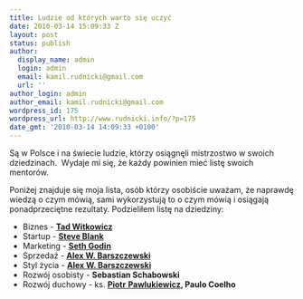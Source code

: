 ```yaml
---
title: Ludzie od których warto się uczyć
date: 2010-03-14 15:09:33 Z
layout: post
status: publish
author:
  display_name: admin
  login: admin
  email: kamil.rudnicki@gmail.com
  url: ''
author_login: admin
author_email: kamil.rudnicki@gmail.com
wordpress_id: 175
wordpress_url: http://www.rudnicki.info/?p=175
date_gmt: '2010-03-14 14:09:33 +0100'
---
```


<p>Są w Polsce i na świecie ludzie, którzy osiągnęli mistrzostwo w swoich dziedzinach.  Wydaje mi się, że każdy powinien mieć listę swoich mentorów.</p>
<p>Poniżej znajduje się moja lista, osób którzy osobiście uważam, że naprawdę wiedzą o czym mówią, sami wykorzystują to o czym mówią i osiągają ponadprzeciętne rezultaty. Podzieliłem listę na dziedziny:</p>
<ul>
<li>Biznes - <strong><a href="http://linkbusiness.eu/Content/index/059b250767ade8a8">Tad Witkowicz</a></strong></li>
<li>Startup - <strong><a href="http://steveblank.com">Steve Blank</a></strong></li>
<li>Marketing - <strong><a href="http://sethgodin.typepad.com/">Seth Godin</a></strong></li>
<li>Sprzedaż - <strong><a href="http://alexba.eu/">Alex W. Barszczewski</a></strong></li>
<li>Styl życia - <strong><a href="http://alexba.eu/">Alex W. Barszczewski</a></strong></li>
<li>Rozwój osobisty - <strong>Sebastian Schabowski</strong></li>
<li>Rozwój duchowy - ks. <strong><a href="http://www.kazaniaksiedzapiotra.pl/">Piotr</a></strong><a href="http://www.kazaniaksiedzapiotra.pl/"> </a><em style="font-weight: bold; font-style: normal;"><a href="http://www.kazaniaksiedzapiotra.pl/">Pawlukiewicz</a>, Paulo Coelho</em></li>
</ul>
